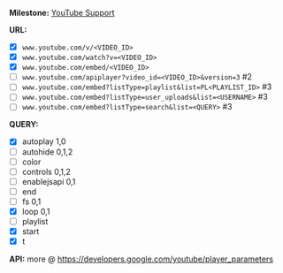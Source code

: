 **Milestone:**
[YouTube Support](https://github.com/lejenome/html5-video-everywhere/milestones/YouTube%20Support)

**URL:**
- [x] `www.youtube.com/v/<VIDEO_ID>`
- [x] `www.youtube.com/watch?v=<VIDEO_ID>`
- [x] `www.youtube.com/embed/<VIDEO_ID>`
- [ ] `www.youtube.com/apiplayer?video_id=<VIDEO_ID>&version=3`		#2
- [ ] `www.youtube.com/embed?listType=playlist&list=PL<PLAYLIST_ID>`	#3
- [ ] `www.youtube.com/embed?listType=user_uploads&list=<USERNAME>`	#3
- [ ] `www.youtube.com/embed?listType=search&list=<QUERY>`		#3

**QUERY:**
- [x] autoplay 1,0
- [ ] autohide 0,1,2
- [ ] color
- [ ] controls 0,1,2
- [ ] enablejsapi 0,1
- [ ] end
- [ ] fs 0,1
- [x] loop 0,1
- [ ] playlist
- [x] start
- [x] t

**API:**
more @ https://developers.google.com/youtube/player_parameters
